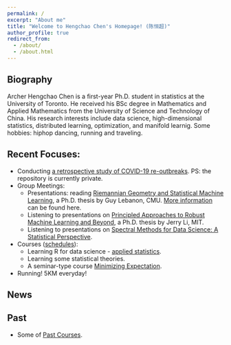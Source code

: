 ```yaml
---
permalink: /
excerpt: "About me"
title: "Welcome to Hengchao Chen's Homepage! (陈恒超)"
author_profile: true
redirect_from: 
  - /about/
  - /about.html
---
```


## Biography
Archer Hengchao Chen is a first-year Ph.D. student in statistics at the University of Toronto. He received his BSc degree in Mathematics and Applied Mathematics from the University of Science and Technology of China. His research interests include data science, high-dimensional statistics, distributed learning, optimization, and manifold learnig. Some hobbies: hiphop dancing, running and traveling.

## Recent Focuses:
* Conducting [a retrospective study of COVID-19 re-outbreaks](https://github.com/HengchaoChen/Covid-19). PS: the repository is currently private.
* Group Meetings:
  + Presentations: reading [Riemannian Geometry and Statistical Machine Learning](https://www.cs.cmu.edu/~lebanon/pub/thesis/thesis.pdf), a Ph.D. thesis by Guy Lebanon, CMU. [More information](/riegeostatml/) can be found here.
  + Listening to presentations on [Principled Approaches to Robust Machine Learning and Beyond](https://jerryzli.github.io/robust-ml-fall19.html), a Ph.D. thesis by Jerry Li, MIT.
  + Listening to presentations on [Spectral Methods for Data Science: A Statistical Perspective](https://arxiv.org/pdf/2012.08496.pdf). 
* Courses ([schedules](/coursework/)):
  + Learning R for data science - [applied statistics](https://github.com/MJAlexander/applied-stats-2021).
  + Learning some statistical theories.
  + A seminar-type course [Minimizing Expectation](https://www.cs.toronto.edu/~cmaddis/courses/sta4273_w21/).
* Running! 5KM everyday!

## News

## Past
* Some of [Past Courses](/coursework_past/).

